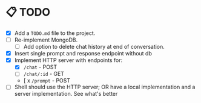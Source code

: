 # 📋 TODO

- [x] Add a `TODO.md` file to the project.
- [ ] Re-implement MongoDB.
  - [ ] Add option to delete chat history at end of conversation.
- [x] Insert single prompt and response endpoint without db
- [x] Implement HTTP server with endpoints for:
  - [x] `/chat` - POST
  - [ ] `/chat/:id` - GET
  - [ x `/prompt` - POST
- [ ] Shell should use the HTTP server; OR have a local implementation and a server implementation. See what's better